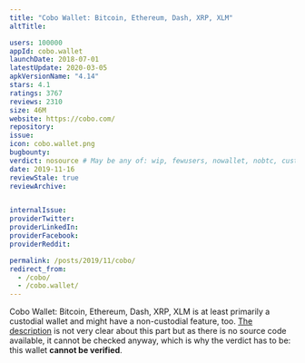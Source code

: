 ```yaml
---
title: "Cobo Wallet: Bitcoin, Ethereum, Dash, XRP, XLM"
altTitle: 

users: 100000
appId: cobo.wallet
launchDate: 2018-07-01
latestUpdate: 2020-03-05
apkVersionName: "4.14"
stars: 4.1
ratings: 3767
reviews: 2310
size: 46M
website: https://cobo.com/
repository: 
issue: 
icon: cobo.wallet.png
bugbounty: 
verdict: nosource # May be any of: wip, fewusers, nowallet, nobtc, custodial, nosource, nonverifiable, verifiable, bounty, defunct
date: 2019-11-16
reviewStale: true
reviewArchive:


internalIssue: 
providerTwitter: 
providerLinkedIn: 
providerFacebook: 
providerReddit: 

permalink: /posts/2019/11/cobo/
redirect_from:
  - /cobo/
  - /cobo.wallet/
---
```



Cobo Wallet: Bitcoin, Ethereum, Dash, XRP, XLM
is at least primarily a custodial wallet and might have a non-custodial feature,
too.
[The description](https://cobo.com/wallet) is not very clear about this part but as
there is no source code available, it cannot be checked anyway, which is why the
verdict has to be: this wallet **cannot be verified**.
